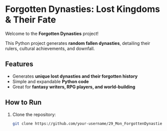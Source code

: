 # Forgotten Dynasties: Lost Kingdoms & Their Fate

Welcome to the **Forgotten Dynasties** project!

This Python project generates **random fallen dynasties**, detailing their rulers, cultural achievements, and downfall.

## Features
- Generates **unique lost dynasties and their forgotten history**
- Simple and expandable **Python code**
- Great for **fantasy writers, RPG players, and world-building**

## How to Run

1. Clone the repository:
   ```bash
   git clone https://github.com/your-username/29_Mon_ForgottenDynasties.git
